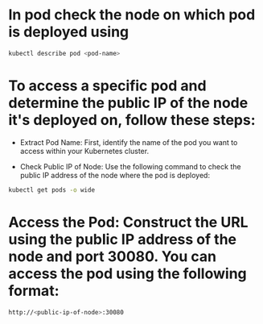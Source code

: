 # In pod check the node on which pod is deployed using
```bash
kubectl describe pod <pod-name>
```
# To access a specific pod and determine the public IP of the node it's deployed on, follow these steps:
- Extract Pod Name: First, identify the name of the pod you want to access within your Kubernetes cluster.

- Check Public IP of Node: Use the following command to check the public IP address of the node where the pod is deployed:
```bash
kubectl get pods -o wide
```
# Access the Pod: Construct the URL using the public IP address of the node and port 30080. You can access the pod using the following format:
```bash
http://<public-ip-of-node>:30080
```